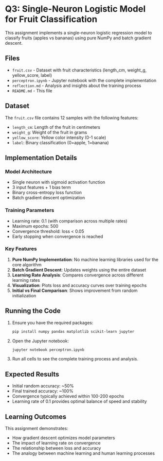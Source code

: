 # Q3: Single-Neuron Logistic Model for Fruit Classification

This assignment implements a single-neuron logistic regression model to classify fruits (apples vs bananas) using pure NumPy and batch gradient descent.

## Files

- `fruit.csv` - Dataset with fruit characteristics (length_cm, weight_g, yellow_score, label)
- `perceptron.ipynb` - Jupyter notebook with the complete implementation
- `reflection.md` - Analysis and insights about the training process
- `README.md` - This file

## Dataset

The `fruit.csv` file contains 12 samples with the following features:
- `length_cm`: Length of the fruit in centimeters
- `weight_g`: Weight of the fruit in grams  
- `yellow_score`: Yellow color intensity (0-1 scale)
- `label`: Binary classification (0=apple, 1=banana)

## Implementation Details

### Model Architecture
- Single neuron with sigmoid activation function
- 3 input features + 1 bias term
- Binary cross-entropy loss function
- Batch gradient descent optimization

### Training Parameters
- Learning rate: 0.1 (with comparison across multiple rates)
- Maximum epochs: 500
- Convergence threshold: loss < 0.05
- Early stopping when convergence is reached

### Key Features
1. **Pure NumPy Implementation**: No machine learning libraries used for the core algorithm
2. **Batch Gradient Descent**: Updates weights using the entire dataset
3. **Learning Rate Analysis**: Compares convergence across different learning rates
4. **Visualization**: Plots loss and accuracy curves over training epochs
5. **Initial vs Final Comparison**: Shows improvement from random initialization

## Running the Code

1. Ensure you have the required packages:
   ```bash
   pip install numpy pandas matplotlib scikit-learn jupyter
   ```

2. Open the Jupyter notebook:
   ```bash
   jupyter notebook perceptron.ipynb
   ```

3. Run all cells to see the complete training process and analysis.

## Expected Results

- Initial random accuracy: ~50%
- Final trained accuracy: ~100%
- Convergence typically achieved within 100-200 epochs
- Learning rate of 0.1 provides optimal balance of speed and stability

## Learning Outcomes

This assignment demonstrates:
- How gradient descent optimizes model parameters
- The impact of learning rate on convergence
- The relationship between loss and accuracy
- The analogy between machine learning and human learning processes 